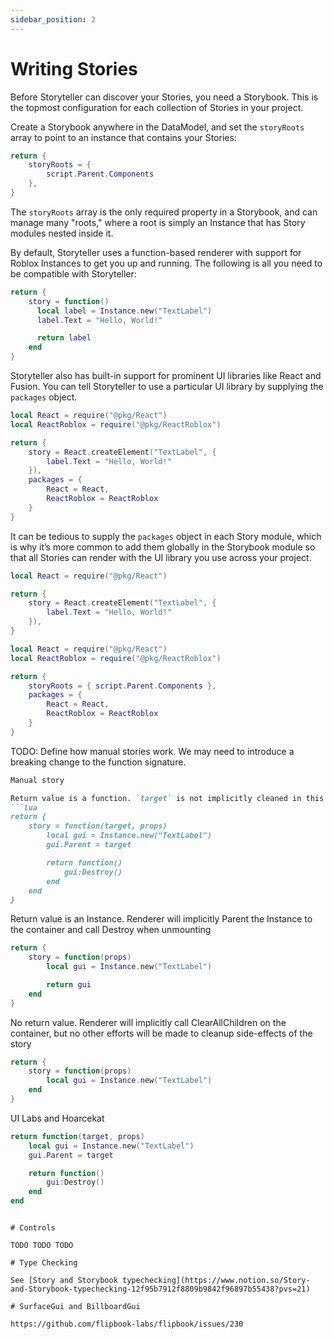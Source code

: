 ```yaml
---
sidebar_position: 2
---
```


# Writing Stories

Before Storyteller can discover your Stories, you need a Storybook. This is the topmost configuration for each collection of Stories in your project.

Create a Storybook anywhere in the DataModel, and set the `storyRoots` array to point to an instance that contains your Stories:

```lua
return {
	storyRoots = {
		script.Parent.Components
	},
}
```

The `storyRoots` array is the only required property in a Storybook, and can manage many "roots," where a root  is simply an Instance that has Story modules nested inside it.

By default, Storyteller uses a function-based renderer with support for Roblox Instances to get you up and running. The following is all you need to be compatible with Storyteller:

```lua
return {
	story = function()
	  local label = Instance.new("TextLabel")
	  label.Text = "Hello, World!"

	  return label
	end
}
```

Storyteller also has built-in support for prominent UI libraries like React and Fusion. You can tell Storyteller to use a particular UI library by supplying the `packages` object.

```lua
local React = require("@pkg/React")
local ReactRoblox = require("@pkg/ReactRoblox")

return {
	story = React.createElement("TextLabel", {
		label.Text = "Hello, World!"
	}),
	packages = {
		React = React,
		ReactRoblox = ReactRoblox
	}
}
```

It can be tedious to supply the `packages` object in each Story module, which is why it’s more common to add them globally in the Storybook module so that all Stories can render with the UI library you use across your project.

```lua
local React = require("@pkg/React")

return {
	story = React.createElement("TextLabel", {
		label.Text = "Hello, World!"
	}),
}
```

```lua
local React = require("@pkg/React")
local ReactRoblox = require("@pkg/ReactRoblox")

return {
	storyRoots = { script.Parent.Components },
	packages = {
		React = React,
		ReactRoblox = ReactRoblox
	}
}
```

TODO: Define how manual stories work. We may need to introduce a breaking change to the function signature.

```markdown
Manual story

Return value is a function. `target` is not implicitly cleaned in this case
```lua
return {
    story = function(target, props)
        local gui = Instance.new("TextLabel")
        gui.Parent = target

        return function()
            gui:Destroy()
        end
    end
}
```

Return value is an Instance. Renderer will implicitly Parent the Instance to the container and call Destroy when unmounting
```lua
return {
    story = function(props)
        local gui = Instance.new("TextLabel")

        return gui
    end
}
```

No return value. Renderer will implicitly call ClearAllChildren on the container, but no other efforts will be made to cleanup side-effects of the story
```lua
return {
    story = function(props)
        local gui = Instance.new("TextLabel")
    end
}
```

UI Labs and Hoarcekat
```lua
return function(target, props)
    local gui = Instance.new("TextLabel")
    gui.Parent = target

    return function()
        gui:Destroy()
    end
end
```

```

# Controls

TODO TODO TODO

# Type Checking

See [Story and Storybook typechecking](https://www.notion.so/Story-and-Storybook-typechecking-12f95b7912f8809b9842f96897b55438?pvs=21)

# SurfaceGui and BillboardGui

https://github.com/flipbook-labs/flipbook/issues/230

